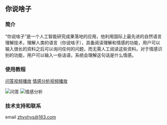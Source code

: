 ## 你说啥子

### 简介
“你说啥子”是一个人工智能研究成果落地的应用，他利用国际上最先进的自然语言理解技术，理解人类的语言（你说啥子），具备阅读理解和情感的功能，用户可以输入很长的资料之后可以询问任何的问题，而无需人工阅读这些资料。对于情感识别的功能，用户可以输入一些话语，系统会理解这句话是什么情感。

### 使用教程
[问答视频播放](qa3.mp4)  [情感分析视频播放](qg2.mp4)

![问答](qa3.gif) ![情感分析](qg2.gif)




### 技术支持和联系
email zhyxhys@163.com
